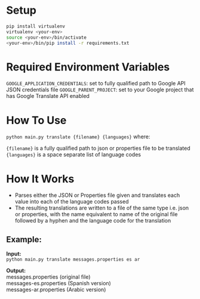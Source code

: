 # Setup

```sh
pip install virtualenv
virtualenv <your-env>
source <your-env>/bin/activate
<your-env>/bin/pip install -r requirements.txt
```

# Required Environment Variables

`GOOGLE_APPLICATION_CREDENTIALS`: set to fully qualified path to Google API JSON credentials file
`GOOGLE_PARENT_PROJECT`: set to your Google project that has Google Translate API enabled


# How To Use

`python main.py translate {filename} {languages}` where:

`{filename}` is a fully qualified path to json or properties file to be translated  
`{languages}` is a space separate list of language codes  


# How It Works

* Parses either the JSON or Properties file given and translates each value into each of the language codes passed
* The resulting translations are written to a file of the same type i.e. json or properties, with the name equivalent to name of the original file followed by a hyphen and the language code for the translation

## Example:

**Input:**  
`python main.py translate messages.properties es ar` 

**Output:**  
messages.properties (original file)  
messages-es.properties (Spanish version)  
messages-ar.properties (Arabic version)  
